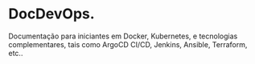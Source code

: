 # DocDevOps.
Documentação para iniciantes em Docker, Kubernetes, e tecnologias complementares, tais como ArgoCD CI/CD, Jenkins, Ansible, Terraform, etc..
